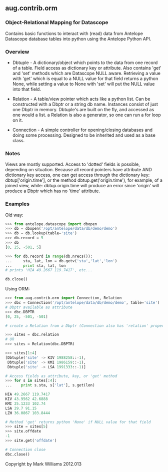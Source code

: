 ## aug.contrib.orm
### Object-Relational Mapping for Datascope

Contains basic functions to interact with (read) data from Antelope Datascope database tables into python using the Antelope Python API.

### Overview

* Dbtuple - A dictionary/object which points to the data from one record of a table. Field access as dictionary key or attribute. Also contains 'get' and 'set' methods which are Datascope NULL aware. Retrieving a value with 'get' which is equal to a NULL value for that field returns a python None, while setting a value to None with 'set' will put the NULL value into that field.

* Relation - A table/view pointer which acts like a python list. Can be constructed with a Dbptr or a string db name. Instances consist of just one Dbptr in memory. Dbtuple's are built on the fly, and accessed as one would a list. a Relation is also a generator, so one can run a for loop on it.

* Connection - A simple controller for opening/closing databases and doing some processing. Designed to be inherited and used as a base class.

### Notes
Views are mostly supported. Access to 'dotted' fields is possible, depending on situation. Because all record pointers have attribute AND dictionary key access, one can get access through the dictionary key: dbtup['origin.time'], or the method dbtup.get('origin.time'), for example, of a joined view, while: dbtup.origin.time will produce an error since 'origin' will produce a Dbptr which has no 'time' attribute.

### Examples
Old way:
```python
>>> from antelope.datascope import dbopen
>>> db = dbopen('/opt/antelope/data/db/demo/demo')
>>> db = db.lookup(table='site')
>>> db.record = 5
>>> db
[0, 25, -501, 5]

>>> for db.record in range(db.nrecs()):
...     sta, lat, lon = db.getv('sta','lat','lon')
...     print sta, lat, lon
# prints 'HIA 49.2667 119.7417', etc...

db.close()

```

Using ORM:
```python
>>> from aug.contrib.orm import Connection, Relation
>>> dbc = Connection('/opt/antelope/data/db/demo/demo', table='site')
# Dbptr available as attribute
>>> dbc.DBPTR
[0, 25, -501, -501]

# create a Relation from a Dbptr (Connection also has 'relation' property method)

>>> sites = dbc.relation
# OR
>>> sites = Relation(dbc.DBPTR)

>>> sites[1:4]
[Dbtuple('site' -> KIV 1988258::-1),
 Dbtuple('site' -> KMI 1986159::-1),
 Dbtuple('site' -> LSA 1991333::-1)]

# Access fields as attribute, key, or 'get' method
>>> for s in sites[:4]:
...    print s.sta, s['lat'], s.get(lon)

HIA 49.2667 119.7417
KIV 43.9562 42.6888
KMI 25.1233 102.74
LSA 29.7 91.15
LZH 36.0867 103.8444

# Method 'get' returns python 'None' if NULL value for that field
>>> site = sites[5]
>>> site.offdate
-1
>>> site.get('offdate')

# Connection close
dbc.close()

```

Copyright by Mark Williams 2012.013

